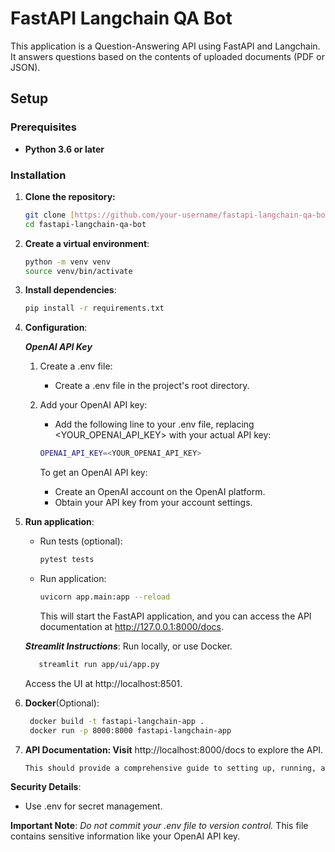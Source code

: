# FastAPI Langchain QA Bot

This application is a Question-Answering API using FastAPI and Langchain. It answers questions based on the contents of uploaded documents (PDF or JSON).

## Setup

### Prerequisites

* **Python 3.6 or later**

### Installation

1. **Clone the repository:**
   ```bash
   git clone [https://github.com/your-username/fastapi-langchain-qa-bot.git](https://github.com/your-username/fastapi-langchain-qa-bot.git)
   cd fastapi-langchain-qa-bot
   ```

2. **Create a virtual environment**:
    ```bash
   python -m venv venv
   source venv/bin/activate
    ```
3. **Install dependencies**:
   ```bash 
   pip install -r requirements.txt
   ```
4. **Configuration**:
   
   ***OpenAI API Key***
   1. Create a .env file:
      - Create a .env file in the project's root directory.
   2. Add your OpenAI API key:
      * Add the following line to your .env file, replacing <YOUR_OPENAI_API_KEY> with your actual API key:
   
       ```bash
       OPENAI_API_KEY=<YOUR_OPENAI_API_KEY>
       ```
      To get an OpenAI API key:
      * Create an OpenAI account on the OpenAI platform.
      * Obtain your API key from your account settings.

5. **Run application**:
   * Run tests (optional):
     ```bash
     pytest tests
     ```
   * Run application: 
     ```bash
     uvicorn app.main:app --reload
     ```
     This will start the FastAPI application, and you can access the API documentation at http://127.0.0.1:8000/docs.
   
   
   ***Streamlit Instructions***:
   Run locally, or use Docker.
   ```bash
      streamlit run app/ui/app.py
   ```
   Access the UI at http://localhost:8501.

6. **Docker**(Optional):
   ```bash
    docker build -t fastapi-langchain-app .
    docker run -p 8000:8000 fastapi-langchain-app
   ```

7. **API Documentation: Visit** http://localhost:8000/docs to explore the API.
    ```bash
   This should provide a comprehensive guide to setting up, running, and testing the FastAPI app with Langchain.
   ```

**Security Details**:
* Use .env for secret management.

**Important Note**:
*Do not commit your .env file to version control.* This file contains sensitive information like your OpenAI API key.
